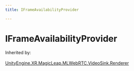 ```yaml
---
title: IFrameAvailabilityProvider

---
```


# IFrameAvailabilityProvider







Inherited by: <br></br>[UnityEngine.XR.MagicLeap.MLWebRTC.VideoSink.Renderer](/versioned_docs/version-31-Aug-2023/unity-api/api/UnityEngine.XR.MagicLeap/MLWebRTC/VideoSink/UnityEngine.XR.MagicLeap.MLWebRTC.VideoSink.Renderer.md)





